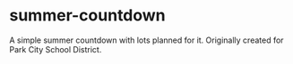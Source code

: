 # summer-countdown
A simple summer countdown with lots planned for it. Originally created for Park City School District.
